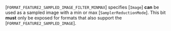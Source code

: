 [`FORMAT_FEATURE2_SAMPLED_IMAGE_FILTER_MINMAX`] specifies
[`Image`] **can**  be used as a sampled image with a min or max
[`SamplerReductionMode`].
This bit  **must**  only be exposed for formats that also support the
[`FORMAT_FEATURE2_SAMPLED_IMAGE`].